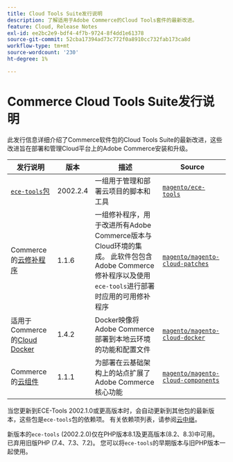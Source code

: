 ```yaml
---
title: Cloud Tools Suite发行说明
description: 了解适用于Adobe Commerce的Cloud Tools套件的最新改进。
feature: Cloud, Release Notes
exl-id: ee2bc2e9-bdf4-4f7b-9724-8f4dd1e61378
source-git-commit: 52cba17394ad73c772f0a8910cc732fab173ca8d
workflow-type: tm+mt
source-wordcount: '230'
ht-degree: 1%

---
```


# Commerce Cloud Tools Suite发行说明

此发行信息详细介绍了Commerce软件包的Cloud Tools Suite的最新改进，这些改进旨在部署和管理Cloud平台上的Adobe Commerce安装和升级。

| 发行说明 | 版本 | 描述 | Source |
| ----------------- |-----------| ---------------------------------------- | --------------------------- |
| [`ece-tools`包](ece-tools-package.md) | 2002.2.4 | 一组用于管理和部署云项目的脚本和工具 | [`magento/ece-tools`](https://github.com/magento/ece-tools/tree/2002.2.4) |
| Commerce的[云修补程序](cloud-patches.md) | 1.1.6 | 一组修补程序，用于改进所有Adobe Commerce版本与Cloud环境的集成。 此软件包包含Adobe Commerce修补程序以及使用`ece-tools`进行部署时应用的可用修补程序 | [`magento/magento-cloud-patches`](https://github.com/magento/magento-cloud-patches/tree/1.1.6) |
| 适用于Commerce的[Cloud Docker](cloud-docker.md) | 1.4.2 | Docker映像将Adobe Commerce部署到本地云环境的功能和配置文件 | [`magento/magento-cloud-docker`](https://github.com/magento/magento-cloud-docker/tree/1.4.1) |
| Commerce的[云组件](cloud-components.md) | 1.1.1 | 为部署在云基础架构上的站点扩展了Adobe Commerce核心功能 | [`magento/magento-cloud-components`](https://github.com/magento/magento-cloud-components/tree/1.1.1) |

当您更新到ECE-Tools 2002.1.0或更高版本时，会自动更新到其他包的最新版本，这些包是`ece-tools`包的依赖项。 有关依赖项列表，请参阅[云中继](../development/overview.md#cloud-metapackage)。

新版本的`ece-tools` (2002.2.0)仅在PHP版本8.1及更高版本(8.2、8.3)中可用。 已弃用旧版PHP (7.4、7.3、7.2)。 您可以将`ece-tools`的早期版本与旧PHP版本一起使用。
